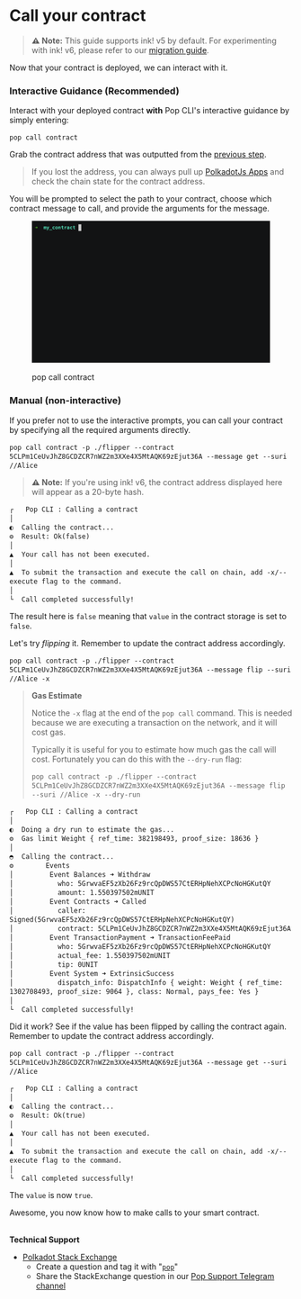# Call your contract

> **⚠️ Note:** This guide supports ink! v5 by default. For experimenting with ink! v6, please refer to our [migration guide](./getting-started-with-inkv6.md).

Now that your contract is deployed, we can interact with it.

### Interactive Guidance (Recommended)

Interact with your deployed contract **with** Pop CLI's interactive guidance by simply entering:

```shell
pop call contract
```

Grab the contract address that was outputted from the [previous step](deploy-your-contract-locally/deploy-locally-on-a-solochain.md).

> If you lost the address, you can always pull up [PolkadotJs Apps](https://polkadot.js.org/apps/) and check the chain state for the contract address.

You will be prompted to select the path to your contract, choose which contract message to call, and provide the arguments for the message.

<figure><img src="../.gitbook/assets/callcontract.gif" alt="pop call contract"><figcaption><p>pop call contract</p></figcaption></figure>

### Manual (non-interactive)

If you prefer not to use the interactive prompts, you can call your contract by specifying all the required arguments directly.

```shell
pop call contract -p ./flipper --contract 5CLPm1CeUvJhZ8GCDZCR7nWZ2m3XXe4X5MtAQK69zEjut36A --message get --suri //Alice
```

> **⚠️ Note:** If you're using ink! v6, the contract address displayed here will appear as a 20-byte hash.

```
┌   Pop CLI : Calling a contract
│
◐  Calling the contract...                                                                                                                   
⚙  Result: Ok(false)
│  
▲  Your call has not been executed.
│  
▲  To submit the transaction and execute the call on chain, add -x/--execute flag to the command.
│  
└  Call completed successfully!
```

The result here is `false` meaning that `value` in the contract storage is set to `false`.

Let's try _flipping_ it. Remember to update the contract address accordingly.

```shell
pop call contract -p ./flipper --contract 5CLPm1CeUvJhZ8GCDZCR7nWZ2m3XXe4X5MtAQK69zEjut36A --message flip --suri //Alice -x
```

> **Gas Estimate**
>
> Notice the `-x` flag at the end of the `pop call` command. This is needed because we are executing a transaction on the network, and it will cost gas.
>
>
>
> Typically it is useful for you to estimate how much gas the call will cost. Fortunately you can do this with the `--dry-run` flag:
>
> ```
> pop call contract -p ./flipper --contract 5CLPm1CeUvJhZ8GCDZCR7nWZ2m3XXe4X5MtAQK69zEjut36A --message flip --suri //Alice -x --dry-run
> ```

```
┌   Pop CLI : Calling a contract
│
◐  Doing a dry run to estimate the gas...                                                                                                    
⚙  Gas limit Weight { ref_time: 382198493, proof_size: 18636 }
│  
◓  Calling the contract...                                                                                                                   
⚙        Events
│         Event Balances ➜ Withdraw
│           who: 5GrwvaEF5zXb26Fz9rcQpDWS57CtERHpNehXCPcNoHGKutQY
│           amount: 1.550397502mUNIT
│         Event Contracts ➜ Called
│           caller: Signed(5GrwvaEF5zXb26Fz9rcQpDWS57CtERHpNehXCPcNoHGKutQY)
│           contract: 5CLPm1CeUvJhZ8GCDZCR7nWZ2m3XXe4X5MtAQK69zEjut36A
│         Event TransactionPayment ➜ TransactionFeePaid
│           who: 5GrwvaEF5zXb26Fz9rcQpDWS57CtERHpNehXCPcNoHGKutQY
│           actual_fee: 1.550397502mUNIT
│           tip: 0UNIT
│         Event System ➜ ExtrinsicSuccess
│           dispatch_info: DispatchInfo { weight: Weight { ref_time: 1302708493, proof_size: 9064 }, class: Normal, pays_fee: Yes }
│  
└  Call completed successfully!
```

Did it work? See if the value has been flipped by calling the contract again. Remember to update the contract address accordingly.

```shell
pop call contract -p ./flipper --contract 5CLPm1CeUvJhZ8GCDZCR7nWZ2m3XXe4X5MtAQK69zEjut36A --message get --suri //Alice
```

```
┌   Pop CLI : Calling a contract
│
◐  Calling the contract...                                                                                                          
⚙  Result: Ok(true)
│  
▲  Your call has not been executed.
│  
▲  To submit the transaction and execute the call on chain, add -x/--execute flag to the command.
│  
└  Call completed successfully!
```

The `value` is now `true`.

Awesome, you now know how to make calls to your smart contract.

\
**Technical Support**

* [Polkadot Stack Exchange](https://polkadot.stackexchange.com/)
  * Create a question and tag it with "[`pop`](https://substrate.stackexchange.com/tags/pop/info)"
  * Share the StackExchange question in our [Pop Support Telegram channel](https://t.me/pop\_support)
